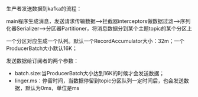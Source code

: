 生产者发送数据到kafka的流程：

main程序生成消息，发送请求传输数据-->拦截器interceptors做数据过滤-->序列化器Serializer-->分区器Partitioner，将消息数据分到某个主题topic的某个分区上

一个分区对应生成一个队列。默认一个RecordAccumulator大小：32m；一个ProducerBatch大小默认16K；

发送数据给订阅者的两个参数：

- batch.size:当ProducerBatch大小达到16K的时候才会发送数据；
- linger.ms：停留时间，当数据停留到topic分区队列一定时间后，也会发送数据，默认为0ms，单位是ms



